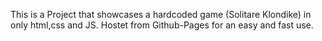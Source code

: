 This is a Project that showcases a hardcoded game (Solitare Klondike) in only html,css and JS. Hostet from Github-Pages for an easy and fast use.